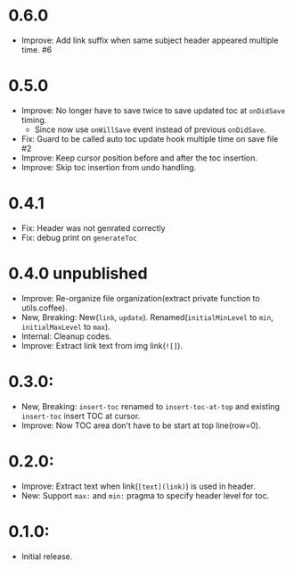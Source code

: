 # 0.6.0
- Improve: Add link suffix when same subject header appeared multiple time. #6

# 0.5.0
- Improve: No longer have to save twice to save updated toc at `onDidSave` timing.
  - Since now use `onWillSave` event instead of previous `onDidSave`.
- Fix: Guard to be called auto toc update hook multiple time on save file #2
- Improve: Keep cursor position before and after the toc insertion.
- Improve: Skip toc insertion from undo handling.

# 0.4.1
- Fix: Header was not genrated correctly
- Fix: debug print on `generateToc`

# 0.4.0 unpublished
- Improve: Re-organize file organization(extract private function to utils.coffee).
- New, Breaking: New(`link`, `update`). Renamed(`initialMinLevel` to `min`,  `initialMaxLevel` to `max`).
- Internal: Cleanup codes.
- Improve: Extract link text from img link(`![]`).

# 0.3.0:
- New, Breaking: `insert-toc` renamed to `insert-toc-at-top` and existing `insert-toc` insert TOC at cursor.
- Improve: Now TOC area don't have to be start at top line(row=0).

# 0.2.0:
- Improve: Extract text when link(`[text](link)`) is used in header.
- New: Support `max:` and `min:` pragma to specify header level for toc.

# 0.1.0:
- Initial release.
